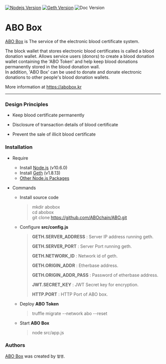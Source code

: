 [![Nodejs Version](https://img.shields.io/badge/Node.js-v10.6.0-blue.svg)](https://nodejs.org/dist/v10.6.0/docs/api/)
[![Geth Version](https://img.shields.io/badge/geth-v1.8.13-blue.svg)](https://github.com/ethereum/go-ethereum/wiki/geth)
![Doc Version](https://img.shields.io/badge/docs-latest-brightgreen.svg)
  
  
ABO Box
===========

[ABO Box](https://abobox.kr) is The service of the electronic blood certificate system.  
  
The block wallet that stores electronic blood certificates is called a blood donation wallet.
Allows service users (donors) to create a blood donation wallet containing the 'ABO Token' and help keep blood donations permanently stored in the blood donation wall.  
In addition, 'ABO Box' can be used to donate and donate electronic donations to other people's blood donation wallets.  
  
More information at https://abobox.kr  

-----  

### Design Principles

* Keep blood certificate permanently

* Disclosure of transaction details of blood certificate

* Prevent the sale of illicit blood certificate

### Installation

* Require  
    * Install [Node.js](https://nodejs.org/en/download/releases/) (v10.6.0)
    * Install [Geth](https://github.com/ethereum/go-ethereum/wiki/geth>) (v1.8.13)
    * [Other Node.js Packages](https://github.com/ABOchain/ABO/blob/master/node_dependency.md)

* Commands
    * Install source code  
        > mkdir abobox  
        > cd abobox  
        > git clone https://github.com/ABOchain/ABO.git  

    * Configure __src/config.js__
        >  
        > __GETH.SERVER_ADDRESS__ : Server IP address running geth.  
        >  
        > __GETH.SERVER_PORT__ : Server Port running geth.  
        >  
        > __GETH.NETWORK_ID__ : Network id of geth.  
        >  
        > __GETH.ORIGIN_ADDR__ : Etherbase address.  
        >  
        > __GETH.ORIGIN_ADDR_PASS__ : Password of etherbase address.  
        >  
        >  
        > __JWT.SECRET_KEY__ : JWT Secret key for encryption.  
        >  
        >
        > __HTTP.PORT__ : HTTP Port of ABO box.  

    * Deploy __ABO Token__
        > truffle migrate --network abo --reset  
        >  
        
    * Start __ABO Box__
        > node src/app.js

### Authors

[ABO Box](https://abobox.kr) was created by `혈맹`.